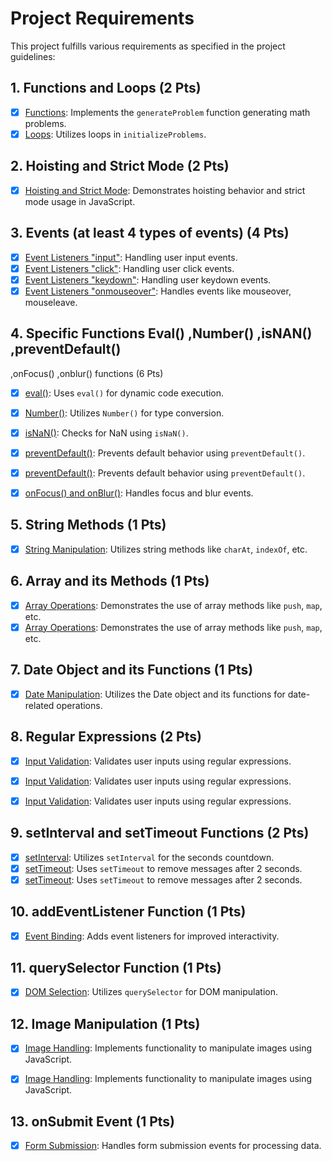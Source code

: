 # Project Requirements

This project fulfills various requirements as specified in the project guidelines:

## 1. Functions and Loops (2 Pts)
- [x] [Functions](/wwwroot/js/KeyboardInputChallenge.js#L56-L63): Implements the `generateProblem` function generating math problems.
- [x] [Loops](/wwwroot/js/KeyboardInputChallenge.js#L1-L13): Utilizes loops in `initializeProblems`.

## 2. Hoisting and Strict Mode (2 Pts)
- [x] [Hoisting and Strict Mode](/Views/Account/Register.cshtml#L107-L112): Demonstrates hoisting behavior and strict mode usage in JavaScript.

## 3. Events (at least 4 types of events)  (4 Pts)
- [x] [Event Listeners "input"](/wwwroot/js/KeyboardInputChallenge.js#L217-249): Handling user input events.
- [x] [Event Listeners "click"](/wwwroot/js/MultipleChoiceChallenge.js#L150-154): Handling user click events.
- [x] [Event Listeners "keydown"](/wwwroot/js/MultipleChoiceChallenge.js#L156-160): Handling user keydown events.
- [x] [Event Listeners "onmouseover"](/Views/Challenges/ErrorMessage.cshtml#L71-L75): Handles events like mouseover, mouseleave.

## 4. Specific Functions Eval() ,Number() ,isNAN() ,preventDefault()
,onFocus() ,onblur() functions (6 Pts)
- [x] [eval()](/wwwroot/js/KeyboardInputChallenge.js#L61): Uses `eval()` for dynamic code execution.
- [x] [Number()](/wwwroot/js/MultipleChoiceChallenge.js#L48): Utilizes `Number()` for type conversion.
- [x] [isNaN()](/wwwroot/js/MultipleChoiceChallenge.js#L108-L109): Checks for NaN using `isNaN()`.

- [x] [preventDefault()](/Views/Account/Settings.cshtml#L130-140): Prevents default behavior using `preventDefault()`.
- [x] [preventDefault()](/Views/Challenges/ViewChallenge.cshtml#L105-193): Prevents default behavior using `preventDefault()`.

- [x] [onFocus() and onBlur()](/Views/Account/Register.cshtml#L83-L93): Handles focus and blur events.

## 5. String Methods (1 Pts)
- [x] [String Manipulation](/Views/Account/Settings.cshtml#L196-L205): Utilizes string methods like `charAt`, `indexOf`, etc.

## 6. Array and its Methods (1 Pts)
- [x] [Array Operations](/wwwroot/js/MultipleChoiceChallenge.js#L39-L55): Demonstrates the use of array methods like `push`, `map`, etc.
- [x] [Array Operations](/wwwroot/js/MultipleChoiceChallenge.js#L25-L44): Demonstrates the use of array methods like `push`, `map`, etc.

## 7. Date Object and its Functions (1 Pts)
- [x] [Date Manipulation](/wwwroot/js/KeyboardInputChallenge.js#L95-L96): Utilizes the Date object and its functions for date-related operations.

## 8. Regular Expressions (2 Pts)
- [x] [Input Validation](/Views/Account/Settings.cshtml#L164): Validates user inputs using regular expressions.
- [x] [Input Validation](/Views/Account/Register.cshtml#L166): Validates user inputs using regular expressions.
- [x] [Input Validation](/Views/Account/Register.cshtml#L185): Validates user inputs using regular expressions.


## 9. setInterval and setTimeout Functions (2 Pts)
- [x] [setInterval](/wwwroot/js/KeyboardInputChallenge.js#L209-L215): Utilizes `setInterval` for the seconds countdown.
- [x] [setTimeout](/wwwroot/js/KeyboardInputChallenge.js#L247): Uses `setTimeout` to remove messages after 2 seconds.
- [x] [setTimeout](/Views/Challenges/ViewChallenge.cshtml#L188): Uses `setTimeout` to remove messages after 2 seconds.

## 10. addEventListener Function (1 Pts)
- [x] [Event Binding](/Views/Account/Settings.cshtml#L196-L205): Adds event listeners for improved interactivity.

## 11. querySelector Function (1 Pts)
- [x] [DOM Selection](/Views/Challenges/ViewChallenge.cshtml#L177-L183): Utilizes `querySelector` for DOM manipulation.

## 12. Image Manipulation (1 Pts)
- [x] [Image Handling](/Views/Challenges/ErrorMessage.cshtml#L82-L112): Implements functionality to manipulate images using JavaScript.
- [x] [Image Handling](/Views/Account/Settings.cshtml#L180-L194): Implements functionality to manipulate images using JavaScript.


## 13. onSubmit Event (1 Pts)
- [x] [Form Submission](/Views/Challenges/ViewChallenge.cshtml#L157-L163): Handles form submission events for processing data.
